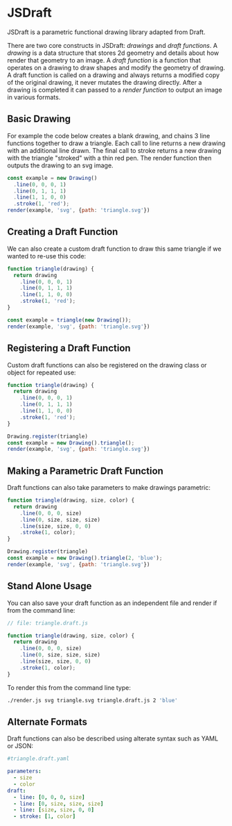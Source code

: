 # JSDraft

JSDraft is a parametric functional drawing library adapted from Draft.

There are two core constructs in JSDraft: *drawings* and *draft functions*.  A *drawing* is a data structure that
stores 2d geometry and details about how render that geometry to an image.  A *draft function* is a function that
operates on a drawing to draw shapes and modify the geometry of drawing.  A draft function is called on a drawing
and always returns a modified copy of the original drawing, it never mutates the drawing directly.  After a drawing is completed it can passed to a *render function* to output an image in various formats.


## Basic Drawing
For example the code below creates a blank drawing, and chains 3 line functions together to draw a triangle.  Each
call to line returns a new drawing with an additional line drawn.  The final call to stroke returns a new drawing
with the triangle "stroked" with a thin red pen.  The render function then outputs the drawing to an svg image.
```js
const example = new Drawing()
  .line(0, 0, 0, 1)
  .line(0, 1, 1, 1)
  .line(1, 1, 0, 0)
  .stroke(1, 'red');
render(example, 'svg', {path: 'triangle.svg'})
```


## Creating a Draft Function
We can also create a custom draft function to draw this same triangle if we wanted to re-use this code:
```js
function triangle(drawing) {
  return drawing
    .line(0, 0, 0, 1)
    .line(0, 1, 1, 1)
    .line(1, 1, 0, 0)
    .stroke(1, 'red');
}

const example = triangle(new Drawing());
render(example, 'svg', {path: 'triangle.svg'})
```


## Registering a Draft Function
Custom draft functions can also be registered on the drawing class or object for repeated use:
```js
function triangle(drawing) {
  return drawing
    .line(0, 0, 0, 1)
    .line(0, 1, 1, 1)
    .line(1, 1, 0, 0)
    .stroke(1, 'red');
}

Drawing.register(triangle)
const example = new Drawing().triangle();
render(example, 'svg', {path: 'triangle.svg'})
```


## Making a Parametric Draft Function
Draft functions can also take parameters to make drawings parametric:
```js
function triangle(drawing, size, color) {
  return drawing
    .line(0, 0, 0, size)
    .line(0, size, size, size)
    .line(size, size, 0, 0)
    .stroke(1, color);
}

Drawing.register(triangle)
const example = new Drawing().triangle(2, 'blue');
render(example, 'svg', {path: 'triangle.svg'})
```


## Stand Alone Usage
You can also save your draft function as an independent file and render if from the command line:
```js
// file: triangle.draft.js

function triangle(drawing, size, color) {
  return drawing
    .line(0, 0, 0, size)
    .line(0, size, size, size)
    .line(size, size, 0, 0)
    .stroke(1, color);
}
```

To render this from the command line type:
```bash
./render.js svg triangle.svg triangle.draft.js 2 'blue'
```

## Alternate Formats
Draft functions can also be described using alterate syntax such as YAML or JSON:

```yaml
#triangle.draft.yaml

parameters:
  - size
  - color
draft:
  - line: [0, 0, 0, size]
  - line: [0, size, size, size]
  - line: [size, size, 0, 0]
  - stroke: [1, color]
```
